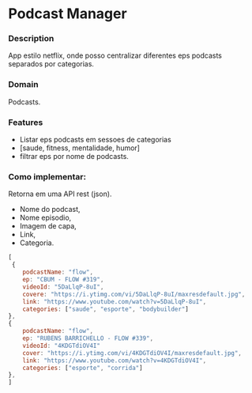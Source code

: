 # Podcast Manager

### Description
App estilo netflix, onde posso centralizar diferentes eps podcasts separados por categorias.

### Domain
Podcasts.

### Features 

- Listar eps podcasts em sessoes de categorias
- [saude, fitness, mentalidade, humor]
- filtrar eps por nome de podcasts.

### Como implementar:

Retorna em uma API rest (json).
- Nome do podcast,
- Nome episodio,
- Imagem de capa,
- Link,
- Categoria.

```js
[
 {
    podcastName: "flow",
    ep: "CBUM - FLOW #319",
    videoId: "5DaLlqP-8uI",
    covere: "https://i.ytimg.com/vi/5DaLlqP-8uI/maxresdefault.jpg",
    link: "https://www.youtube.com/watch?v=5DaLlqP-8uI",
    categories: ["saude", "esporte", "bodybuilder"]
}, 
{
    podcastName: "flow",
    ep: "RUBENS BARRICHELLO - FLOW #339",
    videoId: "4KDGTdiOV4I"
    cover: "https://i.ytimg.com/vi/4KDGTdiOV4I/maxresdefault.jpg",
    link: "https://www.youtube.com/watch?v=4KDGTdiOV4I",
    categories: ["esporte", "corrida"] 
},
]
```


